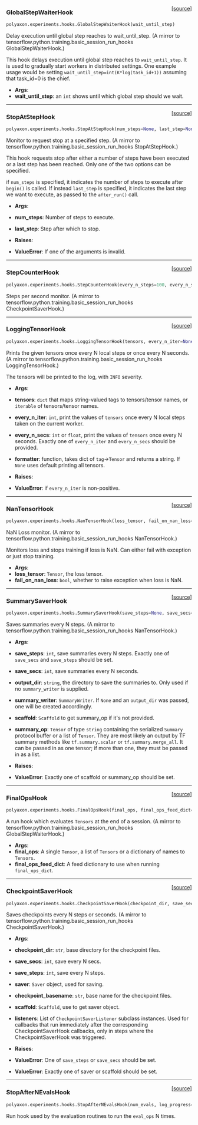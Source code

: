 <span style="float:right;">[[source]](https://github.com/polyaxon/polyaxon/blob/master/polyaxon/experiments/hooks.py#L140)</span>
### GlobalStepWaiterHook

```python
polyaxon.experiments.hooks.GlobalStepWaiterHook(wait_until_step)
```

Delay execution until global step reaches to wait_until_step.
(A mirror to tensorflow.python.training.basic_session_run_hooks GlobalStepWaiterHook.)

This hook delays execution until global step reaches to `wait_until_step`. It
is used to gradually start workers in distributed settings. One example usage
would be setting `wait_until_step=int(K*log(task_id+1))` assuming that
task_id=0 is the chief.

- __Args__:
- __wait_until_step__: an `int` shows until which global step should we wait.

----

<span style="float:right;">[[source]](https://github.com/polyaxon/polyaxon/blob/master/polyaxon/experiments/hooks.py#L33)</span>
### StopAtStepHook

```python
polyaxon.experiments.hooks.StopAtStepHook(num_steps=None, last_step=None)
```

Monitor to request stop at a specified step.
(A mirror to tensorflow.python.training.basic_session_run_hooks StopAtStepHook.)

This hook requests stop after either a number of steps have been
executed or a last step has been reached. Only one of the two options can be
specified.

if `num_steps` is specified, it indicates the number of steps to execute
after `begin()` is called. If instead `last_step` is specified, it
indicates the last step we want to execute, as passed to the `after_run()`
call.

- __Args__:
- __num_steps__: Number of steps to execute.
- __last_step__: Step after which to stop.

- __Raises__:
- __ValueError__: If one of the arguments is invalid.

----

<span style="float:right;">[[source]](https://github.com/polyaxon/polyaxon/blob/master/polyaxon/experiments/hooks.py#L85)</span>
### StepCounterHook

```python
polyaxon.experiments.hooks.StepCounterHook(every_n_steps=100, every_n_secs=None, output_dir=None, summary_writer=None)
```

Steps per second monitor.
(A mirror to tensorflow.python.training.basic_session_run_hooks CheckpointSaverHook.)

----

<span style="float:right;">[[source]](https://github.com/polyaxon/polyaxon/blob/master/polyaxon/experiments/hooks.py#L8)</span>
### LoggingTensorHook

```python
polyaxon.experiments.hooks.LoggingTensorHook(tensors, every_n_iter=None, every_n_secs=None, formatter=None)
```

Prints the given tensors once every N local steps or once every N seconds.
(A mirror to tensorflow.python.training.basic_session_run_hooks LoggingTensorHook.)

The tensors will be printed to the log, with `INFO` severity.

- __Args__:
- __tensors__: `dict` that maps string-valued tags to tensors/tensor names,
	or `iterable` of tensors/tensor names.
- __every_n_iter__: `int`, print the values of `tensors` once every N local
	steps taken on the current worker.
- __every_n_secs__: `int` or `float`, print the values of `tensors` once every N
	seconds. Exactly one of `every_n_iter` and `every_n_secs` should be
	provided.
- __formatter__: function, takes dict of `tag`->`Tensor` and returns a string.
	If `None` uses default printing all tensors.

- __Raises__:
- __ValueError__: if `every_n_iter` is non-positive.

----

<span style="float:right;">[[source]](https://github.com/polyaxon/polyaxon/blob/master/polyaxon/experiments/hooks.py#L95)</span>
### NanTensorHook

```python
polyaxon.experiments.hooks.NanTensorHook(loss_tensor, fail_on_nan_loss=True)
```

NaN Loss monitor.
(A mirror to tensorflow.python.training.basic_session_run_hooks NanTensorHook.)

Monitors loss and stops training if loss is NaN.
Can either fail with exception or just stop training.

- __Args__:
- __loss_tensor__: `Tensor`, the loss tensor.
- __fail_on_nan_loss__: `bool`, whether to raise exception when loss is NaN.

----

<span style="float:right;">[[source]](https://github.com/polyaxon/polyaxon/blob/master/polyaxon/experiments/hooks.py#L111)</span>
### SummarySaverHook

```python
polyaxon.experiments.hooks.SummarySaverHook(save_steps=None, save_secs=None, output_dir=None, summary_writer=None, scaffold=None, summary_op=None)
```

Saves summaries every N steps.
(A mirror to tensorflow.python.training.basic_session_run_hooks NanTensorHook.)

- __Args__:
- __save_steps__: `int`, save summaries every N steps. Exactly one of
	`save_secs` and `save_steps` should be set.
- __save_secs__: `int`, save summaries every N seconds.
- __output_dir__: `string`, the directory to save the summaries to. Only used
	if no `summary_writer` is supplied.
- __summary_writer__: `SummaryWriter`. If `None` and an `output_dir` was passed,
	one will be created accordingly.
- __scaffold__: `Scaffold` to get summary_op if it's not provided.
- __summary_op__: `Tensor` of type `string` containing the serialized `Summary`
	protocol buffer or a list of `Tensor`. They are most likely an output
	by TF summary methods like `tf.summary.scalar` or
	`tf.summary.merge_all`. It can be passed in as one tensor; if more
	than one, they must be passed in as a list.

- __Raises__:
- __ValueError__: Exactly one of scaffold or summary_op should be set.

----

<span style="float:right;">[[source]](https://github.com/polyaxon/polyaxon/blob/master/polyaxon/experiments/hooks.py#L157)</span>
### FinalOpsHook

```python
polyaxon.experiments.hooks.FinalOpsHook(final_ops, final_ops_feed_dict=None)
```

A run hook which evaluates `Tensors` at the end of a session.
(A mirror to tensorflow.python.training.basic_session_run_hooks GlobalStepWaiterHook.)

- __Args__:
- __final_ops__: A single `Tensor`, a list of `Tensors` or a dictionary of names to `Tensors`.
- __final_ops_feed_dict__: A feed dictionary to use when running `final_ops_dict`.

----

<span style="float:right;">[[source]](https://github.com/polyaxon/polyaxon/blob/master/polyaxon/experiments/hooks.py#L58)</span>
### CheckpointSaverHook

```python
polyaxon.experiments.hooks.CheckpointSaverHook(checkpoint_dir, save_secs=None, save_steps=None, saver=None, checkpoint_basename='model.ckpt', scaffold=None, listeners=None)
```

Saves checkpoints every N steps or seconds.
(A mirror to tensorflow.python.training.basic_session_run_hooks CheckpointSaverHook.)

- __Args__:
- __checkpoint_dir__: `str`, base directory for the checkpoint files.
- __save_secs__: `int`, save every N secs.
- __save_steps__: `int`, save every N steps.
- __saver__: `Saver` object, used for saving.
- __checkpoint_basename__: `str`, base name for the checkpoint files.
- __scaffold__: `Scaffold`, use to get saver object.
- __listeners__: List of `CheckpointSaverListener` subclass instances.
	Used for callbacks that run immediately after the corresponding
	CheckpointSaverHook callbacks, only in steps where the
	CheckpointSaverHook was triggered.

- __Raises__:
- __ValueError__: One of `save_steps` or `save_secs` should be set.
- __ValueError__: Exactly one of saver or scaffold should be set.

----

<span style="float:right;">[[source]](https://github.com/polyaxon/polyaxon/blob/master/polyaxon/experiments/hooks.py#L170)</span>
### StopAfterNEvalsHook

```python
polyaxon.experiments.hooks.StopAfterNEvalsHook(num_evals, log_progress=True)
```

Run hook used by the evaluation routines to run the `eval_ops` N times.